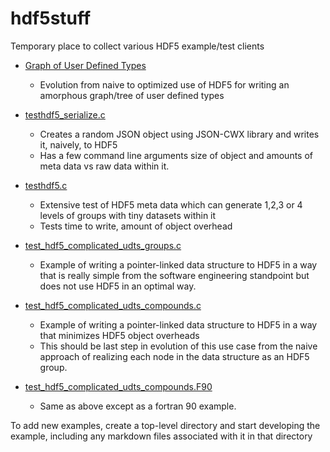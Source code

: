 # hdf5stuff
Temporary place to collect various HDF5 example/test clients

* [Graph of User Defined Types](./graph_of_udts/readme.md)
   * Evolution from naive to optimized use of HDF5 for writing an amorphous graph/tree of user defined types

* [testhdf5_serialize.c](./snipits/testhdf5_serialize.c)
  * Creates a random JSON object using JSON-CWX library and writes it, naively, to HDF5
  * Has a few command line arguments size of object and amounts of meta data vs raw data within it.

* [testhdf5.c](./snipits/testhdf5.c)
  * Extensive test of HDF5 meta data which can generate 1,2,3 or 4 levels of groups with tiny datasets within it
  * Tests time to write, amount of object overhead

* [test_hdf5_complicated_udts_groups.c](./snipits/test_hdf5_complicated_udts_groups.c)
  * Example of writing a pointer-linked data structure to HDF5 in a way that is really simple from the software
    engineering standpoint but does not use HDF5 in an optimal way.

* [test_hdf5_complicated_udts_compounds.c](./snipits/test_hdf5_complicated_udts_compounds.c)
  * Example of writing a pointer-linked data structure to HDF5 in a way that minimizes HDF5 object overheads
  * This should be last step in evolution of this use case from the naive approach of realizing each node
    in the data structure as an HDF5 group.

* [test_hdf5_complicated_udts_compounds.F90](./snipits/test_hdf5_complicated_udts_compounds.F90)
  * Same as above except as a fortran 90 example.

To add new examples, create a top-level directory and start developing the example, including any
markdown files associated with it in that directory



